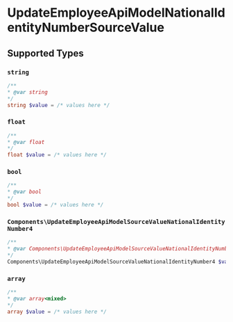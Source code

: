 # UpdateEmployeeApiModelNationalIdentityNumberSourceValue


## Supported Types

### `string`

```php
/**
* @var string
*/
string $value = /* values here */
```

### `float`

```php
/**
* @var float
*/
float $value = /* values here */
```

### `bool`

```php
/**
* @var bool
*/
bool $value = /* values here */
```

### `Components\UpdateEmployeeApiModelSourceValueNationalIdentityNumber4`

```php
/**
* @var Components\UpdateEmployeeApiModelSourceValueNationalIdentityNumber4
*/
Components\UpdateEmployeeApiModelSourceValueNationalIdentityNumber4 $value = /* values here */
```

### `array`

```php
/**
* @var array<mixed>
*/
array $value = /* values here */
```


